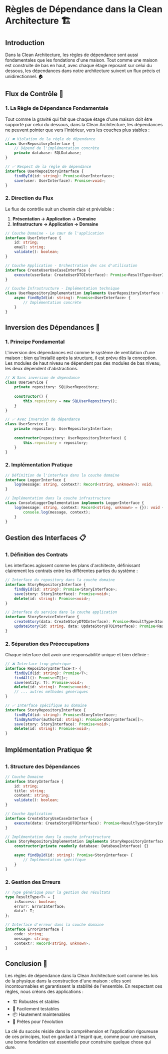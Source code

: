 # Règles de Dépendance dans la Clean Architecture 🏗️

## Introduction

Dans la Clean Architecture, les règles de dépendance sont aussi fondamentales que les fondations d'une maison. Tout comme une maison est construite de bas en haut, avec chaque étage reposant sur celui du dessous, les dépendances dans notre architecture suivent un flux précis et unidirectionnel. 🏠

## Flux de Contrôle 🔄

### 1. La Règle de Dépendance Fondamentale

Tout comme la gravité qui fait que chaque étage d'une maison doit être supporté par celui du dessous, dans la Clean Architecture, les dépendances ne peuvent pointer que vers l'intérieur, vers les couches plus stables :

```typescript
// ❌ Violation de la règle de dépendance
class UserRepositoryInterface {
    // Dépend de l'implémentation concrète
    private database: SQLDatabase;
}

// ✅ Respect de la règle de dépendance
interface UserRepositoryInterface {
    findById(id: string): Promise<UserInterface>;
    save(user: UserInterface): Promise<void>;
}
```

### 2. Direction du Flux

Le flux de contrôle suit un chemin clair et prévisible :

1. **Présentation → Application → Domaine**
2. **Infrastructure → Application → Domaine**

```typescript
// Couche Domaine - Le cœur de l'application
interface UserInterface {
    id: string;
    email: string;
    validate(): boolean;
}

// Couche Application - Orchestration des cas d'utilisation
interface CreateUserUseCaseInterface {
    execute(userData: CreateUserDTOInterface): Promise<ResultType<UserInterface>>;
}

// Couche Infrastructure - Implémentation technique
class UserRepositoryImplementation implements UserRepositoryInterface {
    async findById(id: string): Promise<UserInterface> {
        // Implémentation concrète
    }
}
```

## Inversion des Dépendances 🔄

### 1. Principe Fondamental

L'inversion des dépendances est comme le système de ventilation d'une maison : bien qu'installé après la structure, il est prévu dès la conception. Les modules de haut niveau ne dépendent pas des modules de bas niveau, les deux dépendent d'abstractions.

```typescript
// ❌ Sans inversion de dépendance
class UserService {
    private repository: SQLUserRepository;
    
    constructor() {
        this.repository = new SQLUserRepository();
    }
}

// ✅ Avec inversion de dépendance
class UserService {
    private repository: UserRepositoryInterface;
    
    constructor(repository: UserRepositoryInterface) {
        this.repository = repository;
    }
}
```

### 2. Implémentation Pratique

```typescript
// Définition de l'interface dans la couche domaine
interface LoggerInterface {
    log(message: string, context?: Record<string, unknown>): void;
}

// Implémentation dans la couche infrastructure
class ConsoleLoggerImplementation implements LoggerInterface {
    log(message: string, context: Record<string, unknown> = {}): void {
        console.log(message, context);
    }
}
```

## Gestion des Interfaces 📋

### 1. Définition des Contrats

Les interfaces agissent comme les plans d'architecte, définissant clairement les contrats entre les différentes parties du système :

```typescript
// Interface du repository dans la couche domaine
interface StoryRepositoryInterface {
    findById(id: string): Promise<StoryInterface>;
    save(story: StoryInterface): Promise<void>;
    delete(id: string): Promise<void>;
}

// Interface du service dans la couche application
interface StoryServiceInterface {
    createStory(data: CreateStoryDTOInterface): Promise<ResultType<StoryInterface>>;
    updateStory(id: string, data: UpdateStoryDTOInterface): Promise<ResultType<StoryInterface>>;
}
```

### 2. Séparation des Préoccupations

Chaque interface doit avoir une responsabilité unique et bien définie :

```typescript
// ❌ Interface trop générique
interface RepositoryInterface<T> {
    findById(id: string): Promise<T>;
    findAll(): Promise<T[]>;
    save(entity: T): Promise<void>;
    delete(id: string): Promise<void>;
    // ... autres méthodes génériques
}

// ✅ Interface spécifique au domaine
interface StoryRepositoryInterface {
    findById(id: string): Promise<StoryInterface>;
    findByAuthor(authorId: string): Promise<StoryInterface[]>;
    save(story: StoryInterface): Promise<void>;
    delete(id: string): Promise<void>;
}
```

## Implémentation Pratique 🛠️

### 1. Structure des Dépendances

```typescript
// Couche Domaine
interface StoryInterface {
    id: string;
    title: string;
    content: string;
    validate(): boolean;
}

// Couche Application
interface CreateStoryUseCaseInterface {
    execute(data: CreateStoryDTOInterface): Promise<ResultType<StoryInterface>>;
}

// Implémentation dans la couche infrastructure
class StoryRepositoryImplementation implements StoryRepositoryInterface {
    constructor(private readonly database: DatabaseInterface) {}

    async findById(id: string): Promise<StoryInterface> {
        // Implémentation spécifique
    }
}
```

### 2. Gestion des Erreurs

```typescript
// Type générique pour la gestion des résultats
type ResultType<T> = {
    isSuccess: boolean;
    error?: ErrorInterface;
    data?: T;
};

// Interface d'erreur dans la couche domaine
interface ErrorInterface {
    code: string;
    message: string;
    context?: Record<string, unknown>;
}
```

## Conclusion 🎯

Les règles de dépendance dans la Clean Architecture sont comme les lois de la physique dans la construction d'une maison : elles sont incontournables et garantissent la stabilité de l'ensemble. En respectant ces règles, nous créons des applications :

- 🏗️ Robustes et stables
- 🔄 Facilement testables
- 📦 Hautement maintenables
- 🚀 Prêtes pour l'évolution

La clé du succès réside dans la compréhension et l'application rigoureuse de ces principes, tout en gardant à l'esprit que, comme pour une maison, une bonne fondation est essentielle pour construire quelque chose qui dure. 
